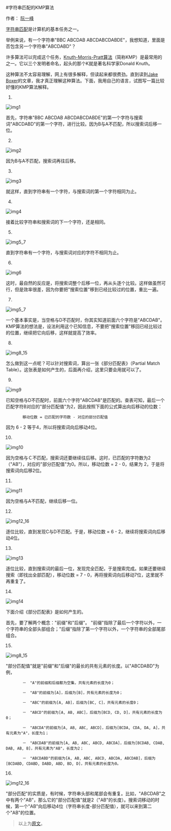 #字符串匹配的KMP算法

作者： [阮一峰](http://www.ruanyifeng.com/home.html)

[字符串匹配](http://en.wikipedia.org/wiki/String_searching_algorithm)是计算机的基本任务之一。

举例来说，有一个字符串"BBC ABCDAB ABCDABCDABDE"，我想知道，里面是否包含另一个字符串"ABCDABD"？

许多算法可以完成这个任务，[Knuth-Morris-Pratt算法](http://en.wikipedia.org/wiki/Knuth%E2%80%93Morris%E2%80%93Pratt_algorithm)（简称KMP）是最常用的之一。它以三个发明者命名，起头的那个K就是著名科学家Donald Knuth。

这种算法不太容易理解，网上有很多解释，但读起来都很费劲。直到读到[Jake Boxer](http://jakeboxer.com/blog/2009/12/13/the-knuth-morris-pratt-algorithm-in-my-own-words)的文章，我才真正理解这种算法。下面，我用自己的语言，试图写一篇比较好懂的KMP算法解释。

1.

![img1](../image/kmp/kmp1.png)

首先，字符串"BBC ABCDAB ABCDABCDABDE"的第一个字符与搜索词"ABCDABD"的第一个字符，进行比较。因为B与A不匹配，所以搜索词后移一位。

2.

![img2](../image/kmp/kmp2.png)

因为B与A不匹配，搜索词再往后移。

3.

![img3](../image/kmp/kmp3.png)

就这样，直到字符串有一个字符，与搜索词的第一个字符相同为止。

4.

![img4](../image/kmp/kmp4.png)

接着比较字符串和搜索词的下一个字符，还是相同。

5.

![img5_7](../image/kmp/kmp5_7.png)

直到字符串有一个字符，与搜索词对应的字符不相同为止。

6.

![img6](../image/kmp/kmp6.png)

这时，最自然的反应是，将搜索词整个后移一位，再从头逐个比较。这样做虽然可行，但是效率很差，因为你要把"搜索位置"移到已经比较过的位置，重比一遍。

7.

![img5_7](../image/kmp/kmp5_7.png)

一个基本事实是，当空格与D不匹配时，你其实知道前面六个字符是"ABCDAB"。KMP算法的想法是，设法利用这个已知信息，不要把"搜索位置"移回已经比较过的位置，继续把它向后移，这样就提高了效率。

8.

![img8_15](../image/kmp/kmp8_15.png)

怎么做到这一点呢？可以针对搜索词，算出一张《部分匹配表》（Partial Match Table）。这张表是如何产生的，后面再介绍，这里只要会用就可以了。

9.

![img9](../image/kmp/kmp9.png)

已知空格与D不匹配时，前面六个字符"ABCDAB"是匹配的。查表可知，最后一个匹配字符B对应的"部分匹配值"为2，因此按照下面的公式算出向后移动的位数：

```
    　　移动位数 = 已匹配的字符数 - 对应的部分匹配值
```
因为 6 - 2 等于4，所以将搜索词向后移动4位。

10.

![img10](../image/kmp/kmp10.png)

因为空格与Ｃ不匹配，搜索词还要继续往后移。这时，已匹配的字符数为2（"AB"），对应的"部分匹配值"为0。所以，移动位数 = 2 - 0，结果为 2，于是将搜索词向后移2位。

11.

![img11](../image/kmp/kmp11.png)

因为空格与A不匹配，继续后移一位。

12.

![img12_16](../image/kmp/kmp12_16.png)

逐位比较，直到发现C与D不匹配。于是，移动位数 = 6 - 2，继续将搜索词向后移动4位。

13.

![img13](../image/kmp/kmp13.png)

逐位比较，直到搜索词的最后一位，发现完全匹配，于是搜索完成。如果还要继续搜索（即找出全部匹配），移动位数 = 7 - 0，再将搜索词向后移动7位，这里就不再重复了。

14.

![img14](../image/kmp/kmp14.png)

下面介绍《部分匹配表》是如何产生的。

首先，要了解两个概念："前缀"和"后缀"。 "前缀"指除了最后一个字符以外，一个字符串的全部头部组合；"后缀"指除了第一个字符以外，一个字符串的全部尾部组合。

15.

![img8_15](../image/kmp/kmp8_15.png)

"部分匹配值"就是"前缀"和"后缀"的最长的共有元素的长度。以"ABCDABD"为例，

```
    　　－　"A"的前缀和后缀都为空集，共有元素的长度为0；

    　　－　"AB"的前缀为[A]，后缀为[B]，共有元素的长度为0；

    　　－　"ABC"的前缀为[A, AB]，后缀为[BC, C]，共有元素的长度0；

    　　－　"ABCD"的前缀为[A, AB, ABC]，后缀为[BCD, CD, D]，共有元素的长度为0；

    　　－　"ABCDA"的前缀为[A, AB, ABC, ABCD]，后缀为[BCDA, CDA, DA, A]，共有元素为"A"，长度为1；

    　　－　"ABCDAB"的前缀为[A, AB, ABC, ABCD, ABCDA]，后缀为[BCDAB, CDAB, DAB, AB, B]，共有元素为"AB"，长度为2；

    　　－　"ABCDABD"的前缀为[A, AB, ABC, ABCD, ABCDA, ABCDAB]，后缀为[BCDABD, CDABD, DABD, ABD, BD, D]，共有元素的长度为0。
```

16.

![img12_16](../image/kmp/kmp12_16.png)

"部分匹配"的实质是，有时候，字符串头部和尾部会有重复。比如，"ABCDAB"之中有两个"AB"，那么它的"部分匹配值"就是2（"AB"的长度）。搜索词移动的时候，第一个"AB"向后移动4位（字符串长度-部分匹配值），就可以来到第二个"AB"的位置。

> 以上为[原文](http://www.ruanyifeng.com/blog/2013/05/Knuth%E2%80%93Morris%E2%80%93Pratt_algorithm.html)。
